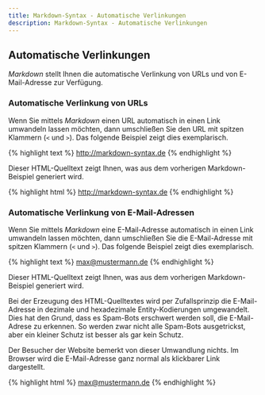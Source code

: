 ```yaml
---
title: Markdown-Syntax - Automatische Verlinkungen
description: Markdown-Syntax - Automatische Verlinkungen
---
```


## Automatische Verlinkungen

*Markdown* stellt Ihnen die automatische Verlinkung von URLs und von E-Mail-Adresse zur Verfügung.

### Automatische Verlinkung von URLs

Wenn Sie mittels *Markdown* einen URL automatisch in einen Link umwandeln lassen möchten, dann umschließen Sie den URL mit spitzen Klammern (`<` und `>`). Das folgende Beispiel zeigt dies exemplarisch.

{% highlight text %}
<http://markdown-syntax.de>
{% endhighlight %}

Dieser HTML-Quelltext zeigt Ihnen, was aus dem vorherigen Markdown-Beispiel generiert wird.

{% highlight html %}
<a href="http://markdown-syntax.de">http://markdown-syntax.de</a>
{% endhighlight %}

### Automatische Verlinkung von E-Mail-Adressen

Wenn Sie mittels *Markdown* eine E-Mail-Adresse automatisch in einen Link umwandeln lassen möchten, dann umschließen Sie die E-Mail-Adresse mit spitzen Klammern (`<` und `>`). Das folgende Beispiel zeigt dies exemplarisch.

{% highlight text %}
<max@mustermann.de>
{% endhighlight %}

Dieser HTML-Quelltext zeigt Ihnen, was aus dem vorherigen Markdown-Beispiel generiert wird.

Bei der Erzeugung des HTML-Quelltextes wird per Zufallsprinzip die E-Mail-Adresse in dezimale und hexadezimale Entity-Kodierungen umgewandelt. Dies hat den Grund, dass es Spam-Bots erschwert werden soll, die E-Mail-Adrese zu erkennen. So werden zwar nicht alle Spam-Bots ausgetrickst, aber ein kleiner Schutz ist besser als gar kein Schutz.

Der Besucher der Website bemerkt von dieser Umwandlung nichts. Im Browser wird die E-Mail-Adresse ganz normal als klickbarer Link dargestellt.

{% highlight html %}
<a href="&#109;&#x61;&#x69;&#108;&#x74;&#111;:&#x6D;&#x61;&#x78;&#64;&#109;u&#x73;&#x74;&#101;&#x72;&#109;&#x61;&#x6E;&#x6E;&#46;&#100;&#x65;">&#x6D;&#x61;&#x78;&#64;&#109;u&#x73;&#x74;&#101;&#x72;&#109;&#x61;&#x6E;&#x6E;&#46;&#100;&#x65;</a>
{% endhighlight %}
